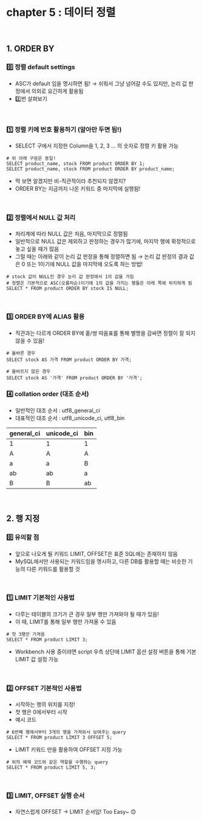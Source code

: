 # chapter 5 : 데이터 정렬

<br>

## 1. ORDER BY
### 0️⃣ 정렬 default settings
- ASC가 default 임을 명시하면 됨! → 쉬워서 그냥 넘어갈 수도 있지만, 논리 값 판정에서 의외로 요긴하게 활용됨
- 2️⃣번 살펴보기

<br>

### 1️⃣ 정렬 키에 번호 활용하기 (알아만 두면 됨!)
- SELECT 구에서 지정한 Column을 1, 2, 3 ... 의 숫자로 정렬 키 활용 가능

```mysql
# 위 아래 구문은 동일!
SELECT product_name, stock FROM product ORDER BY 1;
SELECT product_name, stock FROM product ORDER BY product_name;
```

- 딱 보면 알겠지만 비-직관적이라 추천되지 않겠지?
- ORDER BY는 지금까지 나온 키워드 중 마지막에 실행됨!

<br>

### 2️⃣ 정렬에서 NULL 값 처리
- 처리계에 따라 NULL 값은 처음, 마지막으로 정렬됨
- 일반적으로 NULL 값은 제외하고 판정하는 경우가 많기에, 마지막 행에 확정적으로 놓고 싶을 때가 많음
- 그럴 때는 아래와 같이 논리 값 판정을 통해 정렬하면 됨 → 논리 값 판정의 결과 값은 0 또는 1이기에 NULL 값을 마지막에 오도록 하는 방법!

```mysql
# stock 값이 NULL인 경우 논리 값 판정에서 1의 값을 가짐
# 정렬은 기본적으로 ASC(오름차순)이기에 1의 값을 가지는 행들은 아래 쪽에 위치하게 됨
SELECT * FROM product ORDER BY stock IS NULL;
```

<br>

### 3️⃣ ORDER BY에 ALIAS 활용 
- 직관과는 다르게 ORDER BY에 홑/쌍 따옴표를 통해 별명을 감싸면 정렬이 잘 되지 않을 수 있음!

```mysql
# 올바른 경우
SELECT stock AS 가격 FROM product ORDER BY 가격;

# 올바르지 않은 경우
SELECT stock AS '가격' FROM product ORDER BY '가격';
```

### 4️⃣ collation order (대조 순서)
- 일반적인 대조 순서 : utf8_general_ci
- 대표적인 대조 순서 : utf8_unicode_ci, utf8_bin

|general_ci|unicode_ci|bin|
|:-|:-|:-|
|1|1|1|
|A|A|A|
|a|a|B|
|ab|ab|a|
|B|B|ab|

<br>

## 2. 행 지정
### 0️⃣ 유의할 점
- 앞으로 나오게 될 키워드 LIMIT, OFFSET은 표준 SQL에는 존재하지 않음
- MySQL에서만 사용되는 키워드임을 명시하고, 다른 DB를 활용할 때는 비슷한 기능의 다른 키워드를 활용할 것

<br>

### 1️⃣ LIMIT 기본적인 사용법
- 다루는 테이블의 크기가 큰 경우 일부 행만 가져와야 될 때가 있음!
- 이 때, LIMIT를 통해 일부 행만 가져올 수 있음

```mysql
# 첫 3행만 가져옴
SELECT * FROM product LIMIT 3;
```

- Workbench 사용 중이랴면 script 우측 상단에 LIMIT 옵션 설정 버튼을 통해 기본 LIMIT 값 설정 가능

<br>

### 2️⃣ OFFSET 기본적인 사용법
- 시작하는 행의 위치를 지정!
- 첫 행은 0에서부터 시작
- 예시 코드

```mysql
# 6번째 행에서부터 3개의 행을 가져와서 보여주는 query
SELECT * FROM product LIMIT 3 OFFSET 5;
```

- LIMIT 키워드 만을 활용하여 OFFSET 지정 가능

```mysql
# 위의 예제 코드와 같은 역할을 수행하는 query
SELECT * FROM product LIMIT 5, 3;
```

<br>

### 3️⃣ LIMIT, OFFSET 실행 순서
- 자연스럽게 OFFSET → LIMIT 순서임! Too Easy~ 😊

<br>
